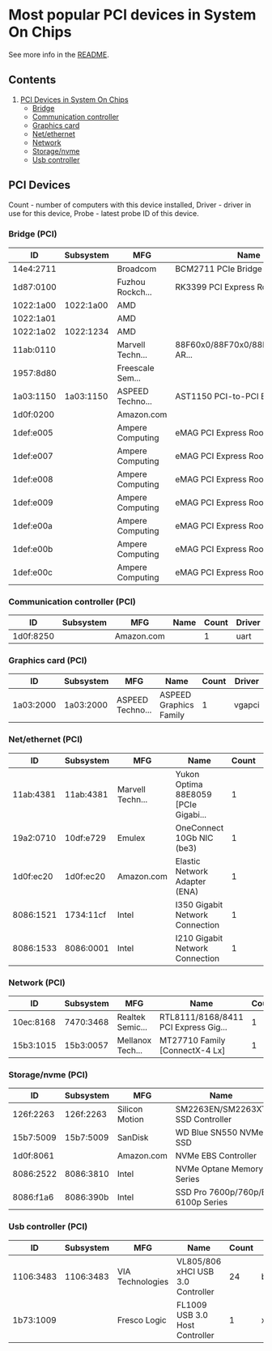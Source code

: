 Most popular PCI devices in System On Chips
===========================================

See more info in the [README](https://github.com/bsdhw/LsPCI).

Contents
--------

1. [ PCI Devices in System On Chips ](#pci-devices)
   * [ Bridge ](#bridge-pci)
   * [ Communication controller ](#communication-controller-pci)
   * [ Graphics card ](#graphics-card-pci)
   * [ Net/ethernet ](#netethernet-pci)
   * [ Network ](#network-pci)
   * [ Storage/nvme ](#storagenvme-pci)
   * [ Usb controller ](#usb-controller-pci)

PCI Devices
-----------

Count  - number of computers with this device installed,
Driver - driver in use for this device,
Probe  - latest probe ID of this device.

### Bridge (PCI)

| ID        | Subsystem | MFG              | Name                                 | Count | Driver     | Probe |
|-----------|-----------|------------------|--------------------------------------|-------|------------|-------|
| 14e4:2711 |           | Broadcom         | BCM2711 PCIe Bridge                  | 24    | pcib       | [62C09245A4](<System On Chip/Raspberry Pi Foundation/Raspberry/Raspberry Pi/69707B2A7C78/FREEBSD-13.1-P7/13.1-RELEASE-P6/ARM64/62C09245A4>) |
| 1d87:0100 |           | Fuzhou Rockch... | RK3399 PCI Express Root Port         | 2     | pcib       | [D96ADE87E5](<System On Chip/Others/Others/Others/6D58F26372BC/FREEBSD-14.0-CURRENT/14.0-CURRENT/ARM64/D96ADE87E5>) |
| 1022:1a00 | 1022:1a00 | AMD              |                                      | 1     | hostb      | [608812BDE1](<System On Chip/Raspberry Pi Foundation/Raspberry/Raspberry Pi/95B932C60F7C/HARDENEDBSD-14.0-CURRENT-HBSD/14.0-CURRENT-HBSD/ARM64/608812BDE1>) |
| 1022:1a01 |           | AMD              |                                      | 1     | hostb      | [608812BDE1](<System On Chip/Raspberry Pi Foundation/Raspberry/Raspberry Pi/95B932C60F7C/HARDENEDBSD-14.0-CURRENT-HBSD/14.0-CURRENT-HBSD/ARM64/608812BDE1>) |
| 1022:1a02 | 1022:1234 | AMD              |                                      | 1     | pcib       | [608812BDE1](<System On Chip/Raspberry Pi Foundation/Raspberry/Raspberry Pi/95B932C60F7C/HARDENEDBSD-14.0-CURRENT-HBSD/14.0-CURRENT-HBSD/ARM64/608812BDE1>) |
| 11ab:0110 |           | Marvell Techn... | 88F60x0/88F70x0/88F80x0/CN913x AR... | 1     | pcib       | [C7564F242A](<System On Chip/Raspberry Pi Foundation/Raspberry/Raspberry Pi/F1C9C341F427/FREEBSD-13.0-CURRENT/13.0-CURRENT/ARM64/C7564F242A>) |
| 1957:8d80 |           | Freescale Sem... |                                      | 1     | pcib       | [9C6094360F](<System On Chip/Raspberry Pi Foundation/Raspberry/Raspberry Pi/ED12AFB3B398/FREEBSD-13.0-CURRENT/13.0-CURRENT/ARM64/9C6094360F>) |
| 1a03:1150 | 1a03:1150 | ASPEED Techno... | AST1150 PCI-to-PCI Bridge            | 1     | pcib       | [E3F20F8770](<System On Chip/Raspberry Pi Foundation/Raspberry/Raspberry Pi/DFD7AA82A0DA/FREEBSD-14.0-CURRENT/14.0-CURRENT/ARM64/E3F20F8770>) |
| 1d0f:0200 |           | Amazon.com       |                                      | 1     | hostb      | [7A05270DDB](<System On Chip/Raspberry Pi Foundation/Raspberry/Raspberry Pi/26A7313AD2FD/FREEBSD-13.0-CURRENT/13.0-CURRENT/ARM64/7A05270DDB>) |
| 1def:e005 |           | Ampere Computing | eMAG PCI Express Root Port 0         | 1     | pcib       | [E3F20F8770](<System On Chip/Raspberry Pi Foundation/Raspberry/Raspberry Pi/DFD7AA82A0DA/FREEBSD-14.0-CURRENT/14.0-CURRENT/ARM64/E3F20F8770>) |
| 1def:e007 |           | Ampere Computing | eMAG PCI Express Root Port 2         | 1     | pcib       | [E3F20F8770](<System On Chip/Raspberry Pi Foundation/Raspberry/Raspberry Pi/DFD7AA82A0DA/FREEBSD-14.0-CURRENT/14.0-CURRENT/ARM64/E3F20F8770>) |
| 1def:e008 |           | Ampere Computing | eMAG PCI Express Root Port 3         | 1     | pcib       | [E3F20F8770](<System On Chip/Raspberry Pi Foundation/Raspberry/Raspberry Pi/DFD7AA82A0DA/FREEBSD-14.0-CURRENT/14.0-CURRENT/ARM64/E3F20F8770>) |
| 1def:e009 |           | Ampere Computing | eMAG PCI Express Root Port 4         | 1     | pcib       | [E3F20F8770](<System On Chip/Raspberry Pi Foundation/Raspberry/Raspberry Pi/DFD7AA82A0DA/FREEBSD-14.0-CURRENT/14.0-CURRENT/ARM64/E3F20F8770>) |
| 1def:e00a |           | Ampere Computing | eMAG PCI Express Root Port 5         | 1     | pcib       | [E3F20F8770](<System On Chip/Raspberry Pi Foundation/Raspberry/Raspberry Pi/DFD7AA82A0DA/FREEBSD-14.0-CURRENT/14.0-CURRENT/ARM64/E3F20F8770>) |
| 1def:e00b |           | Ampere Computing | eMAG PCI Express Root Port 6         | 1     | pcib       | [E3F20F8770](<System On Chip/Raspberry Pi Foundation/Raspberry/Raspberry Pi/DFD7AA82A0DA/FREEBSD-14.0-CURRENT/14.0-CURRENT/ARM64/E3F20F8770>) |
| 1def:e00c |           | Ampere Computing | eMAG PCI Express Root Port 7         | 1     | pcib       | [E3F20F8770](<System On Chip/Raspberry Pi Foundation/Raspberry/Raspberry Pi/DFD7AA82A0DA/FREEBSD-14.0-CURRENT/14.0-CURRENT/ARM64/E3F20F8770>) |

### Communication controller (PCI)

| ID        | Subsystem | MFG              | Name                                 | Count | Driver     | Probe |
|-----------|-----------|------------------|--------------------------------------|-------|------------|-------|
| 1d0f:8250 |           | Amazon.com       |                                      | 1     | uart       | [7A05270DDB](<System On Chip/Raspberry Pi Foundation/Raspberry/Raspberry Pi/26A7313AD2FD/FREEBSD-13.0-CURRENT/13.0-CURRENT/ARM64/7A05270DDB>) |

### Graphics card (PCI)

| ID        | Subsystem | MFG              | Name                                 | Count | Driver     | Probe |
|-----------|-----------|------------------|--------------------------------------|-------|------------|-------|
| 1a03:2000 | 1a03:2000 | ASPEED Techno... | ASPEED Graphics Family               | 1     | vgapci     | [E3F20F8770](<System On Chip/Raspberry Pi Foundation/Raspberry/Raspberry Pi/DFD7AA82A0DA/FREEBSD-14.0-CURRENT/14.0-CURRENT/ARM64/E3F20F8770>) |

### Net/ethernet (PCI)

| ID        | Subsystem | MFG              | Name                                 | Count | Driver     | Probe |
|-----------|-----------|------------------|--------------------------------------|-------|------------|-------|
| 11ab:4381 | 11ab:4381 | Marvell Techn... | Yukon Optima 88E8059 [PCIe Gigabi... | 1     | mskc       | [608812BDE1](<System On Chip/Raspberry Pi Foundation/Raspberry/Raspberry Pi/95B932C60F7C/HARDENEDBSD-14.0-CURRENT-HBSD/14.0-CURRENT-HBSD/ARM64/608812BDE1>) |
| 19a2:0710 | 10df:e729 | Emulex           | OneConnect 10Gb NIC (be3)            | 1     | oce        | [4E4F164625](<System On Chip/Raspberry Pi Foundation/Raspberry/Raspberry Pi/9C45D78BD256/FREEBSD-14.0-CURRENT/14.0-CURRENT/ARM64/4E4F164625>) |
| 1d0f:ec20 | 1d0f:ec20 | Amazon.com       | Elastic Network Adapter (ENA)        | 1     | ena        | [7A05270DDB](<System On Chip/Raspberry Pi Foundation/Raspberry/Raspberry Pi/26A7313AD2FD/FREEBSD-13.0-CURRENT/13.0-CURRENT/ARM64/7A05270DDB>) |
| 8086:1521 | 1734:11cf | Intel            | I350 Gigabit Network Connection      | 1     | igb        | [C7564F242A](<System On Chip/Raspberry Pi Foundation/Raspberry/Raspberry Pi/F1C9C341F427/FREEBSD-13.0-CURRENT/13.0-CURRENT/ARM64/C7564F242A>) |
| 8086:1533 | 8086:0001 | Intel            | I210 Gigabit Network Connection      | 1     | igb        | [E3F20F8770](<System On Chip/Raspberry Pi Foundation/Raspberry/Raspberry Pi/DFD7AA82A0DA/FREEBSD-14.0-CURRENT/14.0-CURRENT/ARM64/E3F20F8770>) |

### Network (PCI)

| ID        | Subsystem | MFG              | Name                                 | Count | Driver     | Probe |
|-----------|-----------|------------------|--------------------------------------|-------|------------|-------|
| 10ec:8168 | 7470:3468 | Realtek Semic... | RTL8111/8168/8411 PCI Express Gig... | 1     | re         | [9C6094360F](<System On Chip/Raspberry Pi Foundation/Raspberry/Raspberry Pi/ED12AFB3B398/FREEBSD-13.0-CURRENT/13.0-CURRENT/ARM64/9C6094360F>) |
| 15b3:1015 | 15b3:0057 | Mellanox Tech... | MT27710 Family [ConnectX-4 Lx]       | 1     | mlx5_core  | [E3F20F8770](<System On Chip/Raspberry Pi Foundation/Raspberry/Raspberry Pi/DFD7AA82A0DA/FREEBSD-14.0-CURRENT/14.0-CURRENT/ARM64/E3F20F8770>) |

### Storage/nvme (PCI)

| ID        | Subsystem | MFG              | Name                                 | Count | Driver     | Probe |
|-----------|-----------|------------------|--------------------------------------|-------|------------|-------|
| 126f:2263 | 126f:2263 | Silicon Motion   | SM2263EN/SM2263XT SSD Controller     | 2     | nvme       | [B5C6AA26DE](<System On Chip/Firefly/ROC-RK3566/ROC-RK3566-PC/FAAF4C74704D/HELLOSYSTEM-13.0-STABLE/13.0-STABLE/ARM64/B5C6AA26DE>) |
| 15b7:5009 | 15b7:5009 | SanDisk          | WD Blue SN550 NVMe SSD               | 1     | nvme       | [E1B15635FF](<System On Chip/Raspberry Pi Foundation/Raspberry/Raspberry Pi/D264F258A580/FREEBSD-13.0-CURRENT/13.0-CURRENT/ARM64/E1B15635FF>) |
| 1d0f:8061 |           | Amazon.com       | NVMe EBS Controller                  | 1     | nvme       | [7A05270DDB](<System On Chip/Raspberry Pi Foundation/Raspberry/Raspberry Pi/26A7313AD2FD/FREEBSD-13.0-CURRENT/13.0-CURRENT/ARM64/7A05270DDB>) |
| 8086:2522 | 8086:3810 | Intel            | NVMe Optane Memory Series            | 1     | nvme       | [4E4F164625](<System On Chip/Raspberry Pi Foundation/Raspberry/Raspberry Pi/9C45D78BD256/FREEBSD-14.0-CURRENT/14.0-CURRENT/ARM64/4E4F164625>) |
| 8086:f1a6 | 8086:390b | Intel            | SSD Pro 7600p/760p/E 6100p Series    | 1     | nvme       | [9C6094360F](<System On Chip/Raspberry Pi Foundation/Raspberry/Raspberry Pi/ED12AFB3B398/FREEBSD-13.0-CURRENT/13.0-CURRENT/ARM64/9C6094360F>) |

### Usb controller (PCI)

| ID        | Subsystem | MFG              | Name                                 | Count | Driver     | Probe |
|-----------|-----------|------------------|--------------------------------------|-------|------------|-------|
| 1106:3483 | 1106:3483 | VIA Technologies | VL805/806 xHCI USB 3.0 Controller    | 24    | bcm_xhci   | [62C09245A4](<System On Chip/Raspberry Pi Foundation/Raspberry/Raspberry Pi/69707B2A7C78/FREEBSD-13.1-P7/13.1-RELEASE-P6/ARM64/62C09245A4>) |
| 1b73:1009 |           | Fresco Logic     | FL1009 USB 3.0 Host Controller       | 1     | xhci       | [608812BDE1](<System On Chip/Raspberry Pi Foundation/Raspberry/Raspberry Pi/95B932C60F7C/HARDENEDBSD-14.0-CURRENT-HBSD/14.0-CURRENT-HBSD/ARM64/608812BDE1>) |

